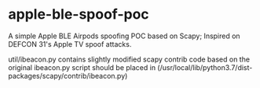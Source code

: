 # apple-ble-spoof-poc

A simple Apple BLE Airpods spoofing POC based on Scapy; Inspired on DEFCON 31's Apple TV spoof attacks.

util/ibeacon.py contains slightly modified scapy contrib code based on the original ibeacon.py script should be placed in
(/usr/local/lib/python3.7/dist-packages/scapy/contrib/ibeacon.py)

